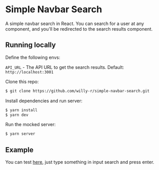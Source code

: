 # Simple Navbar Search

A simple navbar search in React. You can search for a user at any component, and you'll be redirected to the search results component.


## Running locally

Define the following envs:

`API_URL` - The API URL to get the search results. Default: `http://localhost:3001`

Clone this repo:

```bash
$ git clone https://github.com/willy-r/simple-navbar-search.git 
```

Install dependencies and run server:

```bash
$ yarn install
$ yarn dev
```

Run the mocked server:

```bash
$ yarn server
```


## Example

You can test [here](), just type something in input search and press enter.
